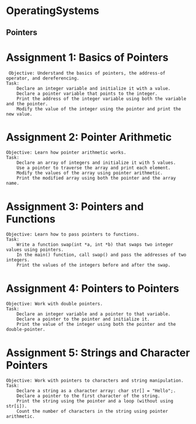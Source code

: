 # OperatingSystems

## Pointers
# Assignment 1: Basics of Pointers

     Objective: Understand the basics of pointers, the address-of operator, and dereferencing.
    Task:
        Declare an integer variable and initialize it with a value.
        Declare a pointer variable that points to the integer.
        Print the address of the integer variable using both the variable and the pointer.
        Modify the value of the integer using the pointer and print the new value.

# Assignment 2: Pointer Arithmetic

    Objective: Learn how pointer arithmetic works.
    Task:
        Declare an array of integers and initialize it with 5 values.
        Use a pointer to traverse the array and print each element.
        Modify the values of the array using pointer arithmetic.
        Print the modified array using both the pointer and the array name.

# Assignment 3: Pointers and Functions

    Objective: Learn how to pass pointers to functions.
    Task:
        Write a function swap(int *a, int *b) that swaps two integer values using pointers.
        In the main() function, call swap() and pass the addresses of two integers.
        Print the values of the integers before and after the swap.

# Assignment 4: Pointers to Pointers

    Objective: Work with double pointers.
    Task:
        Declare an integer variable and a pointer to that variable.
        Declare a pointer to the pointer and initialize it.
        Print the value of the integer using both the pointer and the double-pointer.

# Assignment 5: Strings and Character Pointers

    Objective: Work with pointers to characters and string manipulation.
    Task:
        Declare a string as a character array: char str[] = "Hello";.
        Declare a pointer to the first character of the string.
        Print the string using the pointer and a loop (without using str[i]).
        Count the number of characters in the string using pointer arithmetic.
